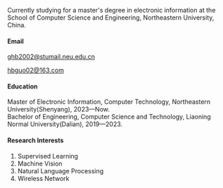 Currently studying for a master's degree in electronic information at the School of Computer Science and Engineering, Northeastern University, China.
#### Email
ghb2002@stumail.neu.edu.cn

hbguo02@163.com

#### Education
Master of Electronic Information, Computer Technology, Northeastern University(Shenyang), 2023—Now.\
Bachelor of Engineering, Computer Science and Technology, Liaoning Normal University(Dalian), 2019—2023.

#### Research Interests
1. Supervised Learning
2. Machine Vision
3. Natural Language Processing
4. Wireless Network
